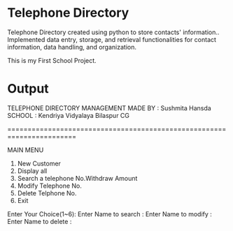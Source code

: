 # Telephone Directory
Telephone Directory created using python to store contacts' information.. Implemented data entry, storage, and retrieval functionalities for contact information, data handling, and organization.

This is my First School Project. 

# Output
TELEPHONE DIRECTORY
MANAGEMENT
MADE BY : Sushmita Hansda
SCHOOL : Kendriya Vidyalaya Bilaspur CG

=======================================================================

MAIN MENU

  1. New Customer
  2. Display all 
  3. Search a telephone No.Withdraw Amount
  4. Modify Telephone No. 
  5. Delete Telphone No.
  6. Exit

Enter Your Choice(1~6):
Enter Name to search :
Enter Name to modify :
Enter Name to delete :

